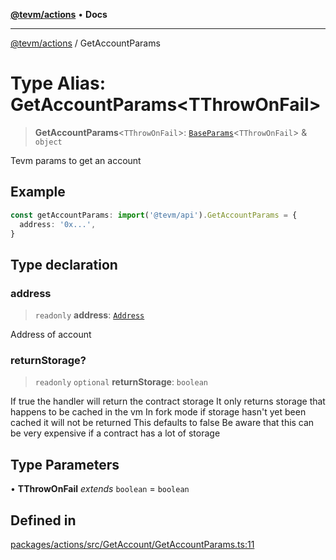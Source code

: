 [**@tevm/actions**](../README.md) • **Docs**

***

[@tevm/actions](../globals.md) / GetAccountParams

# Type Alias: GetAccountParams\<TThrowOnFail\>

> **GetAccountParams**\<`TThrowOnFail`\>: [`BaseParams`](BaseParams.md)\<`TThrowOnFail`\> & `object`

Tevm params to get an account

## Example

```ts
const getAccountParams: import('@tevm/api').GetAccountParams = {
  address: '0x...',
}
```

## Type declaration

### address

> `readonly` **address**: [`Address`](Address.md)

Address of account

### returnStorage?

> `readonly` `optional` **returnStorage**: `boolean`

If true the handler will return the contract storage
It only returns storage that happens to be cached in the vm
In fork mode if storage hasn't yet been cached it will not be returned
This defaults to false
Be aware that this can be very expensive if a contract has a lot of storage

## Type Parameters

• **TThrowOnFail** *extends* `boolean` = `boolean`

## Defined in

[packages/actions/src/GetAccount/GetAccountParams.ts:11](https://github.com/evmts/tevm-monorepo/blob/main/packages/actions/src/GetAccount/GetAccountParams.ts#L11)
